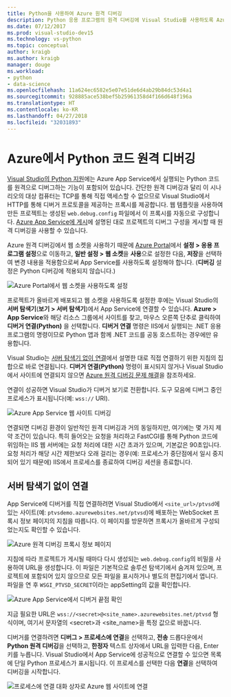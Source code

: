```yaml
---
title: Python을 사용하여 Azure 원격 디버깅
description: Python 응용 프로그램의 원격 디버깅에 Visual Studio를 사용하도록 Azure App Service를 구성하는 방법입니다.
ms.date: 07/12/2017
ms.prod: visual-studio-dev15
ms.technology: vs-python
ms.topic: conceptual
author: kraigb
ms.author: kraigb
manager: douge
ms.workload:
- python
- data-science
ms.openlocfilehash: 11a624ec6582e5e07e51de6d4ab29b84dc53d4a1
ms.sourcegitcommit: 928885ace538bef5b25961358d4f166d648f196a
ms.translationtype: HT
ms.contentlocale: ko-KR
ms.lasthandoff: 04/27/2018
ms.locfileid: "32031893"
---
```

# <a name="remotely-debugging-python-code-on-azure"></a>Azure에서 Python 코드 원격 디버깅

[Visual Studio의 Python 지원](installing-python-support-in-visual-studio.md)에는 Azure App Service에서 실행되는 Python 코드를 원격으로 디버그하는 기능이 포함되어 있습니다. 간단한 원격 디버깅과 달리 이 시나리오의 대상 컴퓨터는 TCP를 통해 직접 액세스할 수 없으므로 Visual Studio에서 HTTP를 통해 디버거 프로토콜을 제공하는 프록시를 제공합니다. 웹 템플릿을 사용하여 만든 프로젝트는 생성된 `web.debug.config` 파일에서 이 프록시를 자동으로 구성합니다. [Azure App Service에 게시](publishing-python-web-applications-to-azure-from-visual-studio.md)에 설명된 대로 프로젝트의 디버그 구성을 게시할 때 원격 디버깅을 사용할 수 있습니다.

Azure 원격 디버깅에서 웹 소켓을 사용하기 때문에 [Azure Portal](https://portal.azure.com)에서 **설정 > 응용 프로그램 설정**으로 이동하고, **일반 설정 > 웹 소켓**을 **사용**으로 설정한 다음, **저장**을 선택하여 변경 내용을 적용함으로써 App Service를 사용하도록 설정해야 합니다. (**디버깅** 설정은 Python 디버깅에 적용되지 않습니다.)

![Azure Portal에서 웹 소켓을 사용하도록 설정](media/azure-remote-debugging-enable-web-sockets.png)

프로젝트가 올바르게 배포되고 웹 소켓을 사용하도록 설정한 후에는 Visual Studio의 **서버 탐색기**(**보기 > 서버 탐색기**)에서 App Service에 연결할 수 있습니다. **Azure > App Service**와 해당 리소스 그룹에서 사이트를 찾고, 마우스 오른쪽 단추로 클릭하여 **디버거 연결(Python)** 을 선택합니다. **디버거 연결** 명령은 IIS에서 실행되는 .NET 응용 프로그램의 명령이므로 Python 앱과 함께 .NET 코드를 공동 호스트하는 경우에만 유용합니다.

Visual Studio는 [서버 탐색기 없이 연결](#attaching-without-server-explorer)에서 설명한 대로 직접 연결하기 위한 지침의 집합으로 바로 연결됩니다. **디버거 연결(Python)** 명령이 표시되지 않거나 Visual Studio에서 사이트에 연결되지 않으면 [Azure 원격 디버깅 문제 해결](debugging-remote-python-code-on-azure-troubleshooting.md)을 참조하세요.

연결이 성공하면 Visual Studio가 디버거 보기로 전환합니다. 도구 모음에 디버그 중인 프로세스가 표시됩니다(예: `wss://` URI).

![Azure App Service 웹 사이트 디버깅](media/azure-remote-debugging-attached.png)

연결되면 디버깅 환경이 일반적인 원격 디버깅과 거의 동일하지만, 여기에는 몇 가지 제약 조건이 있습니다. 특히 들어오는 요청을 처리하고 FastCGI를 통해 Python 코드에 위임하는 IIS 웹 서버에는 요청 처리에 대한 시간 초과가 있으며, 기본값은 90초입니다. 요청 처리가 해당 시간 제한보다 오래 걸리는 경우(예: 프로세스가 중단점에서 일시 중지되어 있기 때문에) IIS에서 프로세스를 종료하여 디버깅 세션을 종료합니다. 

## <a name="attaching-without-server-explorer"></a>서버 탐색기 없이 연결

App Service에 디버거를 직접 연결하려면 Visual Studio에서 `<site_url>/ptvsd`에 있는 사이트(예: `ptvsdemo.azurewebsites.net/ptvsd`)에 배포하는 WebSocket 프록시 정보 페이지의 지침을 따릅니다. 이 페이지를 방문하면 프록시가 올바르게 구성되었는지도 확인할 수 있습니다.

![Azure 원격 디버깅 프록시 정보 페이지](media/azure-remote-debugging-proxy-info-page.png)

지침에 따라 프로젝트가 게시될 때마다 다시 생성되는 `web.debug.config`의 비밀을 사용하여 URL을 생성합니다. 이 파일은 기본적으로 솔루션 탐색기에서 숨겨져 있으며, 프로젝트에 포함되어 있지 않으므로 모든 파일을 표시하거나 별도의 편집기에서 엽니다. 파일을 연 후 `WSGI_PTVSD_SECRET`이라는 appSetting의 값을 확인합니다.

![Azure App Service에서 디버거 끝점 확인](media/azure-remote-debugging-secret.png)

지금 필요한 URL은 `wss://<secret>@<site_name>.azurewebsites.net/ptvsd` 형식이며, 여기서 문자열의 &lt;secret&gt;과 &lt;site_name&gt;을 특정 값으로 바꿉니다.

디버거를 연결하려면 **디버그 > 프로세스에 연결**을 선택하고, **전송** 드롭다운에서 **Python 원격 디버깅**을 선택하고, **한정자** 텍스트 상자에서 URL을 입력한 다음, Enter 키를 누릅니다. Visual Studio에서 App Service에 성공적으로 연결할 수 있으면 목록에 단일 Python 프로세스가 표시됩니다. 이 프로세스를 선택한 다음 **연결**을 선택하여 디버깅을 시작합니다.

![프로세스에 연결 대화 상자로 Azure 웹 사이트에 연결](media/azure-remote-debugging-manual-attach.png)
